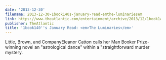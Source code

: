 ```yaml
---
date: '2013-12-30'
filename: 2013-12-30-1book140s-january-read-emthe-luminariesem
link: https://www.theatlantic.com/entertainment/archive/2013/12/1book140s-january-read-em-the-luminaries-em/282729/?utm_source=feed
publisher: TheAtlantic
title: '1book140''s January Read: <em>The Luminaries</em>'
---
```


Little, Brown, and CompanyEleanor Catton calls her Man Booker Prize-winning novel an "astrological dance" within a "straightforward murder mystery.